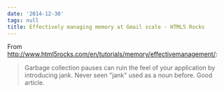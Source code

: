 ```yaml
---
date: '2014-12-30'
tags: null
title: Effectively managing memory at Gmail scale - HTML5 Rocks
---
```


From http://www.html5rocks.com/en/tutorials/memory/effectivemanagement/:

>Garbage collection pauses can ruin the feel of your application by introducing jank. Never seen "jank" used as a noun before. Good article.
